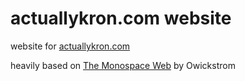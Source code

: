 # actuallykron.com website

website for [actuallykron.com](https://actuallykron.com)   

heavily based on [The Monospace Web](https://owickstrom.github.io/the-monospace-web/) by Owickstrom   

